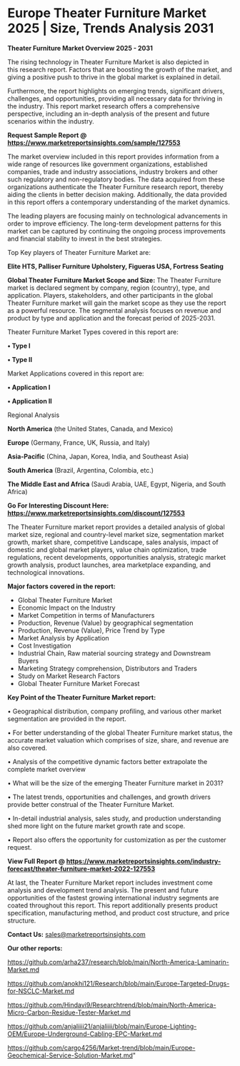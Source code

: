  # Europe Theater Furniture Market 2025 | Size, Trends Analysis 2031

<Strong> Theater Furniture Market Overview 2025 - 2031</strong>

The rising technology in Theater Furniture Market is also depicted in this research report. Factors that are boosting the growth of the market, and giving a positive push to thrive in the global market is explained in detail.

Furthermore, the report highlights on emerging trends, significant drivers, challenges, and opportunities, providing all necessary data for thriving in the industry. This report market research offers a comprehensive perspective, including an in-depth analysis of the present and future scenarios within the industry.

<strong>Request Sample Report @ <a href=https://www.marketreportsinsights.com/sample/127553>https://www.marketreportsinsights.com/sample/127553</a></strong>

The market overview included in this report provides information from a wide range of resources like government organizations, established companies, trade and industry associations, industry brokers and other such regulatory and non-regulatory bodies. The data acquired from these organizations authenticate the Theater Furniture research report, thereby aiding the clients in better decision making. Additionally, the data provided in this report offers a contemporary understanding of the market dynamics.

The leading players are focusing mainly on technological advancements in order to improve efficiency. The long-term development patterns for this market can be captured by continuing the ongoing process improvements and financial stability to invest in the best strategies.

Top Key players of Theater Furniture Market are:

<strong>Elite HTS, Palliser Furniture Upholstery, Figueras USA, Fortress Seating</strong>

<strong><b>Global Theater Furniture Market Scope and Size:</b></strong>
The Theater Furniture market is declared segment by company, region (country), type, and application. Players, stakeholders, and other participants in the global Theater Furniture market will gain the market scope as they use the report as a powerful resource. The segmental analysis focuses on revenue and product by type and application and the forecast period of 2025-2031.

Theater Furniture Market Types covered in this report are:

<strong>• Type I

• Type II</strong>

Market Applications covered in this report are:

<strong>• Application I

• Application II</strong> 

Regional Analysis

<strong>North America</strong> (the United States, Canada, and Mexico)

<strong>Europe</strong> (Germany, France, UK, Russia, and Italy)

<strong>Asia-Pacific</strong> (China, Japan, Korea, India, and Southeast Asia)

<strong>South America</strong> (Brazil, Argentina, Colombia, etc.)

<strong>The Middle East and Africa</strong> (Saudi Arabia, UAE, Egypt, Nigeria, and South Africa)

<strong>Go For Interesting Discount Here: <a href=https://www.marketreportsinsights.com/discount/127553>https://www.marketreportsinsights.com/discount/127553</a></strong>

The Theater Furniture market report provides a detailed analysis of global market size, regional and country-level market size, segmentation market growth, market share, competitive Landscape, sales analysis, impact of domestic and global market players, value chain optimization, trade regulations, recent developments, opportunities analysis, strategic market growth analysis, product launches, area marketplace expanding, and technological innovations.

<strong><b>Major factors covered in the report:</b></strong>
<ul>
  <li>Global Theater Furniture Market </li>
  <li>Economic Impact on the Industry</li>
  <li>Market Competition in terms of Manufacturers</li>
  <li>Production, Revenue (Value) by geographical segmentation</li>
  <li>Production, Revenue (Value), Price Trend by Type</li>
  <li>Market Analysis by Application</li>
  <li>Cost Investigation</li>
  <li>Industrial Chain, Raw material sourcing strategy and Downstream Buyers</li>
  <li>Marketing Strategy comprehension, Distributors and Traders</li>
  <li>Study on Market Research Factors</li>
  <li>Global Theater Furniture Market Forecast</li>
</ul>

<strong><b>Key Point of the Theater Furniture Market report:</b></strong>

• Geographical distribution, company profiling, and various other market segmentation are provided in the report.

• For better understanding of the global Theater Furniture market status, the accurate market valuation which comprises of size, share, and revenue are also covered.

• Analysis of the competitive dynamic factors better extrapolate the complete market overview

• What will be the size of the emerging Theater Furniture market in 2031?

• The latest trends, opportunities and challenges, and growth drivers provide better construal of the Theater Furniture Market.

• In-detail industrial analysis, sales study, and production understanding shed more light on the future market growth rate and scope.

• Report also offers the opportunity for customization as per the customer request.

<strong><b>View Full Report @ <a href=https://www.marketreportsinsights.com/industry-forecast/theater-furniture-market-2022-127553>https://www.marketreportsinsights.com/industry-forecast/theater-furniture-market-2022-127553</a></b></strong>


At last, the Theater Furniture Market report includes investment come analysis and development trend analysis. The present and future opportunities of the fastest growing international industry segments are coated throughout this report. This report additionally presents product specification, manufacturing method, and product cost structure, and price structure.

<strong>Contact Us:</strong>
sales@marketreportsinsights.com

<strong>Our other reports:</strong>

<a href=https://github.com/arha237/research/blob/main/North-America-Laminarin-Market.md>https://github.com/arha237/research/blob/main/North-America-Laminarin-Market.md</a>

<a href=https://github.com/anokhi121/Research/blob/main/Europe-Targeted-Drugs-for-NSCLC-Market.md>https://github.com/anokhi121/Research/blob/main/Europe-Targeted-Drugs-for-NSCLC-Market.md</a>

<a href=https://github.com/Hindavi9/Researchtrend/blob/main/North-America-Micro-Carbon-Residue-Tester-Market.md>https://github.com/Hindavi9/Researchtrend/blob/main/North-America-Micro-Carbon-Residue-Tester-Market.md</a>

<a href=https://github.com/anjaliiii21/anjaliiii/blob/main/Europe-Lighting-OEM/Europe-Underground-Cabling-EPC-Market.md>https://github.com/anjaliiii21/anjaliiii/blob/main/Europe-Lighting-OEM/Europe-Underground-Cabling-EPC-Market.md</a>

<a href=https://github.com/cargo4256/Market-trend/blob/main/Europe-Geochemical-Service-Solution-Market.md>https://github.com/cargo4256/Market-trend/blob/main/Europe-Geochemical-Service-Solution-Market.md</a>"
